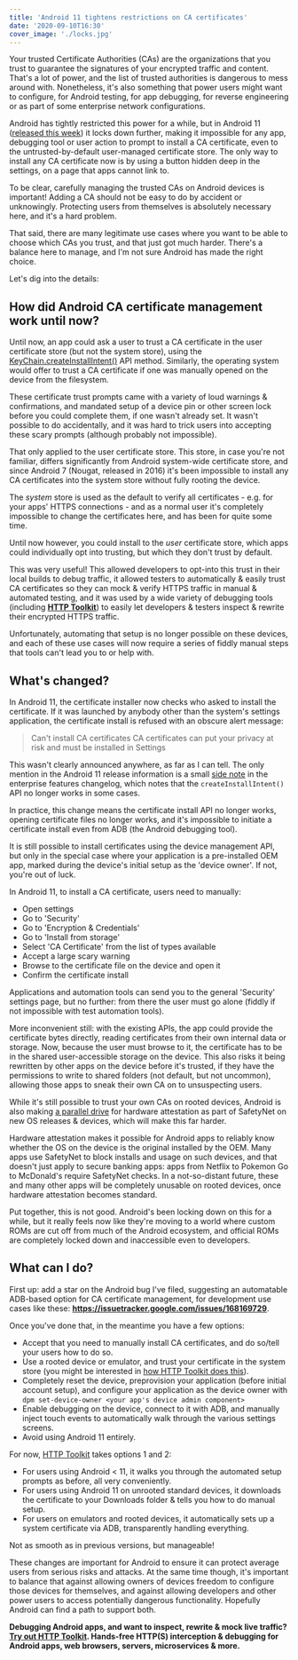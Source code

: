 ```yaml
---
title: 'Android 11 tightens restrictions on CA certificates'
date: '2020-09-10T16:30'
cover_image: './locks.jpg'
---
```


Your trusted Certificate Authorities (CAs) are the organizations that you trust to guarantee the signatures of your encrypted traffic and content. That's a lot of power, and the list of trusted authorities is dangerous to mess around with. Nonetheless, it's also something that power users might want to configure, for Android testing, for app debugging, for reverse engineering or as part of some enterprise network configurations.

Android has tightly restricted this power for a while, but in Android 11 ([released this week](https://developer.android.com/about/versions/11)) it locks down further, making it impossible for any app, debugging tool or user action to prompt to install a CA certificate, even to the untrusted-by-default user-managed certificate store. The only way to install any CA certificate now is by using a button hidden deep in the settings, on a page that apps cannot link to.

To be clear, carefully managing the trusted CAs on Android devices is important! Adding a CA should not be easy to do by accident or unknowingly. Protecting users from themselves is absolutely necessary here, and it's a hard problem.

That said, there are many legitimate use cases where you want to be able to choose which CAs you trust, and that just got much harder. There's a balance here to manage, and I'm not sure Android has made the right choice.

Let's dig into the details:

## How did Android CA certificate management work until now?

Until now, an app could ask a user to trust a CA certificate in the user certificate store (but not the system store), using the [KeyChain.createInstallIntent()](https://developer.android.com/reference/android/security/KeyChain#createInstallIntent) API method. Similarly, the operating system would offer to trust a CA certificate if one was manually opened on the device from the filesystem.

These certificate trust prompts came with a variety of loud warnings & confirmations, and mandated setup of a device pin or other screen lock before you could complete them, if one wasn't already set. It wasn't possible to do accidentally, and it was hard to trick users into accepting these scary prompts (although probably not impossible).

That only applied to the user certificate store. This store, in case you're not familiar, differs significantly from Android system-wide certificate store, and since Android 7 (Nougat, released in 2016) it's been impossible to install any CA certificates into the system store without fully rooting the device.

The _system_ store is used as the default to verify all certificates - e.g. for your apps' HTTPS connections - and as a normal user it's completely impossible to change the certificates here, and has been for quite some time.

Until now however, you could install to the _user_ certificate store, which apps could individually opt into trusting, but which they don't trust by default.

This was very useful! This allowed developers to opt-into this trust in their local builds to debug traffic, it allowed testers to automatically & easily trust CA certificates so they can mock & verify HTTPS traffic in manual & automated testing, and it was used by a wide variety of debugging tools (including **[HTTP Toolkit](/android)**) to easily let developers & testers inspect & rewrite their encrypted HTTPS traffic.

Unfortunately, automating that setup is no longer possible on these devices, and each of these use cases will now require a series of fiddly manual steps that tools can't lead you to or help with.

## What's changed?

In Android 11, the certificate installer now checks who asked to install the certificate. If it was launched by anybody other than the system's settings application, the certificate install is refused with an obscure alert message:

> Can't install CA certificates
> CA certificates can put your privacy at risk and must be installed in Settings

This wasn't clearly announced anywhere, as far as I can tell. The only mention in the Android 11 release information is a small [side note](https://developer.android.com/work/versions/android-11#other) in the enterprise features changelog, which notes that the `createInstallIntent()` API no longer works in some cases.

In practice, this change means the certificate install API no longer works, opening certificate files no longer works, and it's impossible to initiate a certificate install even from ADB (the Android debugging tool).

It is still possible to install certificates using the device management API, but only in the special case where your application is a pre-installed OEM app, marked during the device's initial setup as the 'device owner'. If not, you're out of luck.

In Android 11, to install a CA certificate, users need to manually:

* Open settings
* Go to 'Security'
* Go to 'Encryption & Credentials'
* Go to 'Install from storage'
* Select 'CA Certificate' from the list of types available
* Accept a large scary warning
* Browse to the certificate file on the device and open it
* Confirm the certificate install

Applications and automation tools can send you to the general 'Security' settings page, but no further: from there the user must go alone (fiddly if not impossible with test automation tools).

More inconvenient still: with the existing APIs, the app could provide the certificate bytes directly, reading certificates from their own internal data or storage. Now, because the user must browse to it, the certificate has to be in the shared user-accessible storage on the device. This also risks it being rewritten by other apps on the device before it's trusted, if they have the permissions to write to shared folders (not default, but not uncommon), allowing those apps to sneak their own CA on to unsuspecting users.

While it's still possible to trust your own CAs on rooted devices, Android is also making [a parallel drive](https://www.xda-developers.com/safetynet-hardware-attestation-hide-root-magisk/) for hardware attestation as part of SafetyNet on new OS releases & devices, which will make this far harder.

Hardware attestation makes it possible for Android apps to reliably know whether the OS on the device is the original installed by the OEM. Many apps use SafetyNet to block installs and usage on such devices, and that doesn't just apply to secure banking apps: apps from Netflix to Pokemon Go to McDonald's require SafetyNet checks. In a not-so-distant future, these and many other apps will be completely unusable on rooted devices, once hardware attestation becomes standard.

Put together, this is not good. Android's been locking down on this for a while, but it really feels now like they're moving to a world where custom ROMs are cut off from much of the Android ecosystem, and official ROMs are completely locked down and inaccessible even to developers.

## What can I do?

First up: add a star on the Android bug I've filed, suggesting an automatable ADB-based option for CA certificate management, for development use cases like these: **https://issuetracker.google.com/issues/168169729**.

Once you've done that, in the meantime you have a few options:

* Accept that you need to manually install CA certificates, and do so/tell your users how to do so.
* Use a rooted device or emulator, and trust your certificate in the system store (you might be interested in [how HTTP Toolkit does this](https://httptoolkit.tech/docs/guides/android/#adb-interception)).
* Completely reset the device, preprovision your application (before initial account setup), and configure your application as the device owner with `dpm set-device-owner <your app's device admin component>`
* Enable debugging on the device, connect to it with ADB, and manually inject touch events to automatically walk through the various settings screens.
* Avoid using Android 11 entirely.

For now, [HTTP Toolkit](/android) takes options 1 and 2:

* For users using Android < 11, it walks you through the automated setup prompts as before, all very conveniently.
* For users using Android 11 on unrooted standard devices, it downloads the certificate to your Downloads folder & tells you how to do manual setup.
* For users on emulators and rooted devices, it automatically sets up a system certificate via ADB, transparently handling everything.

Not as smooth as in previous versions, but manageable!

These changes are important for Android to ensure it can protect average users from serious risks and attacks. At the same time though, it's important to balance that against allowing owners of devices freedom to configure those devices for themselves, and against allowing developers and other power users to access potentially dangerous functionality. Hopefully Android can find a path to support both.

**Debugging Android apps, and want to inspect, rewrite & mock live traffic? [Try out HTTP Toolkit](https://httptoolkit.tech/android/). Hands-free HTTP(S) interception & debugging for Android apps, web browsers, servers, microservices & more.**